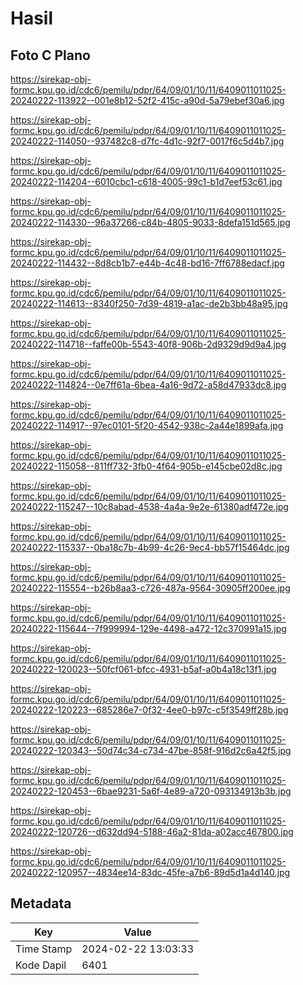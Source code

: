 # Hasil

## Foto C Plano

https://sirekap-obj-formc.kpu.go.id/cdc6/pemilu/pdpr/64/09/01/10/11/6409011011025-20240222-113922--001e8b12-52f2-415c-a90d-5a79ebef30a6.jpg

https://sirekap-obj-formc.kpu.go.id/cdc6/pemilu/pdpr/64/09/01/10/11/6409011011025-20240222-114050--937482c8-d7fc-4d1c-92f7-0017f6c5d4b7.jpg

https://sirekap-obj-formc.kpu.go.id/cdc6/pemilu/pdpr/64/09/01/10/11/6409011011025-20240222-114204--6010cbc1-c618-4005-99c1-b1d7eef53c61.jpg

https://sirekap-obj-formc.kpu.go.id/cdc6/pemilu/pdpr/64/09/01/10/11/6409011011025-20240222-114330--96a37266-c84b-4805-9033-8defa151d565.jpg

https://sirekap-obj-formc.kpu.go.id/cdc6/pemilu/pdpr/64/09/01/10/11/6409011011025-20240222-114432--8d8cb1b7-e44b-4c48-bd16-7ff6788edacf.jpg

https://sirekap-obj-formc.kpu.go.id/cdc6/pemilu/pdpr/64/09/01/10/11/6409011011025-20240222-114613--8340f250-7d39-4819-a1ac-de2b3bb48a95.jpg

https://sirekap-obj-formc.kpu.go.id/cdc6/pemilu/pdpr/64/09/01/10/11/6409011011025-20240222-114718--faffe00b-5543-40f8-906b-2d9329d9d9a4.jpg

https://sirekap-obj-formc.kpu.go.id/cdc6/pemilu/pdpr/64/09/01/10/11/6409011011025-20240222-114824--0e7ff61a-6bea-4a16-9d72-a58d47933dc8.jpg

https://sirekap-obj-formc.kpu.go.id/cdc6/pemilu/pdpr/64/09/01/10/11/6409011011025-20240222-114917--97ec0101-5f20-4542-938c-2a44e1899afa.jpg

https://sirekap-obj-formc.kpu.go.id/cdc6/pemilu/pdpr/64/09/01/10/11/6409011011025-20240222-115058--811ff732-3fb0-4f64-905b-e145cbe02d8c.jpg

https://sirekap-obj-formc.kpu.go.id/cdc6/pemilu/pdpr/64/09/01/10/11/6409011011025-20240222-115247--10c8abad-4538-4a4a-9e2e-61380adf472e.jpg

https://sirekap-obj-formc.kpu.go.id/cdc6/pemilu/pdpr/64/09/01/10/11/6409011011025-20240222-115337--0ba18c7b-4b99-4c26-9ec4-bb57f15464dc.jpg

https://sirekap-obj-formc.kpu.go.id/cdc6/pemilu/pdpr/64/09/01/10/11/6409011011025-20240222-115554--b26b8aa3-c726-487a-9564-30905ff200ee.jpg

https://sirekap-obj-formc.kpu.go.id/cdc6/pemilu/pdpr/64/09/01/10/11/6409011011025-20240222-115644--7f999994-129e-4498-a472-12c370991a15.jpg

https://sirekap-obj-formc.kpu.go.id/cdc6/pemilu/pdpr/64/09/01/10/11/6409011011025-20240222-120023--50fcf061-bfcc-4931-b5af-a0b4a18c13f1.jpg

https://sirekap-obj-formc.kpu.go.id/cdc6/pemilu/pdpr/64/09/01/10/11/6409011011025-20240222-120223--685286e7-0f32-4ee0-b97c-c5f3549ff28b.jpg

https://sirekap-obj-formc.kpu.go.id/cdc6/pemilu/pdpr/64/09/01/10/11/6409011011025-20240222-120343--50d74c34-c734-47be-858f-916d2c6a42f5.jpg

https://sirekap-obj-formc.kpu.go.id/cdc6/pemilu/pdpr/64/09/01/10/11/6409011011025-20240222-120453--6bae9231-5a6f-4e89-a720-093134913b3b.jpg

https://sirekap-obj-formc.kpu.go.id/cdc6/pemilu/pdpr/64/09/01/10/11/6409011011025-20240222-120726--d632dd94-5188-46a2-81da-a02acc467800.jpg

https://sirekap-obj-formc.kpu.go.id/cdc6/pemilu/pdpr/64/09/01/10/11/6409011011025-20240222-120957--4834ee14-83dc-45fe-a7b6-89d5d1a4d140.jpg


## Metadata

| Key        | Value               |
| ---------- | ------------------- |
| Time Stamp | 2024-02-22 13:03:33 |
| Kode Dapil | 6401                |



